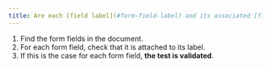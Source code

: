 ```yaml
---
title: Are each [field label](#form-field-label) and its associated [field](#form-entry-field) [adjoined](#adjoined-label-and-field-accoles)?
---
```


1. Find the form fields in the document.
2. For each form field, check that it is attached to its label.
3. If this is the case for each form field, **the test is validated**.
